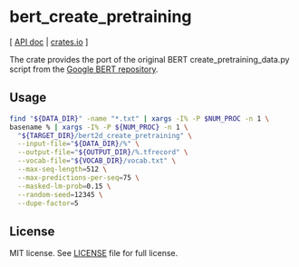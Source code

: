 # bert_create_pretraining

\[ [API doc](https://docs.rs/bert_create_pretraining/) | [crates.io](https://crates.io/crates/bert_create_pretraining/) \]

The crate provides the port of the original BERT create_pretraining_data.py script from the [Google BERT repository](https://github.com/google-research/bert).

## Usage

```bash
find "${DATA_DIR}" -name "*.txt" | xargs -I% -P $NUM_PROC -n 1 \
basename % | xargs -I% -P ${NUM_PROC} -n 1 \
  "${TARGET_DIR}/bert2d_create_pretraining" \
  --input-file="${DATA_DIR}/%" \
  --output-file="${OUTPUT_DIR}/%.tfrecord" \
  --vocab-file="${VOCAB_DIR}/vocab.txt" \
  --max-seq-length=512 \
  --max-predictions-per-seq=75 \
  --masked-lm-prob=0.15 \
  --random-seed=12345 \
  --dupe-factor=5
```

## License

MIT license. See [LICENSE](LICENSE) file for full license.
